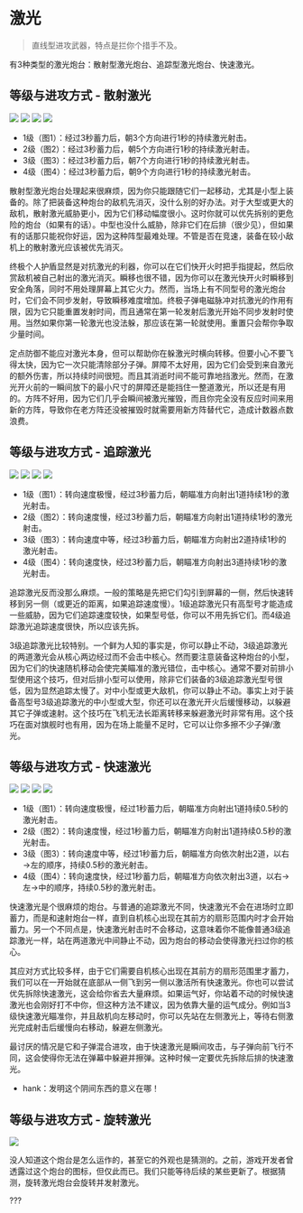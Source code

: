 # 激光

> 直线型进攻武器，特点是拦你个措手不及。

有3种类型的激光炮台：散射型激光炮台、追踪型激光炮台、快速激光。

## 等级与进攻方式 - 散射激光

<img src="/turrets/laser_shotgun_1.png" style={{zoom:1.25}}/>
<img src="/turrets/laser_shotgun_2.png" style={{zoom:1.25}}/>
<img src="/turrets/laser_shotgun_3.png" style={{zoom:1.25}}/>
<img src="/turrets/laser_shotgun_4.png" style={{zoom:1.25}}/>

- 1级（图1）：经过3秒蓄力后，朝3个方向进行1秒的持续激光射击。
- 2级（图2）：经过3秒蓄力后，朝5个方向进行1秒的持续激光射击。
- 3级（图3）：经过3秒蓄力后，朝7个方向进行1秒的持续激光射击。
- 4级（图4）：经过3秒蓄力后，朝9个方向进行1秒的持续激光射击。

散射型激光炮台处理起来很麻烦，因为你只能跟随它们一起移动，尤其是小型上装备的。除了把装备这种炮台的敌机先消灭，没什么别的好办法。对于大型或更大的敌机，散射激光威胁更小，因为它们移动幅度很小。这时你就可以优先拆别的更危险的炮台（如果有的话）。中型也没什么威胁，除非它们在后排（很少见），但如果有的话那只能祝你好运，因为这种阵型最难处理。不管是否在竞速，装备在较小敌机上的散射激光应该被优先消灭。

终极个人护盾显然是对抗激光的利器，你可以在它们快开火时把手指提起，然后欣赏敌机被自己射出的激光消灭。瞬移也很不错，因为你可以在激光快开火时瞬移到安全角落，同时不用处理屏幕上其它火力。然而，当场上有不同型号的激光炮台时，它们会不同步发射，导致瞬移难度增加。终极子弹电磁脉冲对抗激光的作用有限，因为它只能重置发射时间，而且通常在第一轮发射后激光开始不同步发射时使用。当然如果你第一轮激光也没法躲，那应该在第一轮就使用。重置只会帮你争取少量时间。

定点防御不能应对激光本身，但可以帮助你在躲激光时横向转移。但要小心不要飞得太快，因为它一次只能清除部分子弹。屏障不太好用，因为它们会受到来自激光的额外伤害，所以持续时间很短。而且其消逝时间不能可靠地挡激光。然而，在激光开火前的一瞬间放下的最小尺寸的屏障还是能挡住一整道激光，所以还是有用的。方阵不好用，因为它们几乎会瞬间被激光摧毁，而且你完全没有反应时间来用新的方阵，导致你在老方阵还没被摧毁时就需要用新方阵替代它，造成计数器点数浪费。

## 等级与进攻方式 - 追踪激光

<img src="/turrets/laser_tracker_1.png" style={{zoom:1.25}}/>
<img src="/turrets/laser_tracker_2.png" style={{zoom:1.25}}/>
<img src="/turrets/laser_tracker_3.png" style={{zoom:1.25}}/>
<img src="/turrets/laser_tracker_4.png" style={{zoom:1.25}}/>

- 1级（图1）：转向速度极慢，经过3秒蓄力后，朝瞄准方向射出1道持续1秒的激光射击。
- 2级（图2）：转向速度慢，经过3秒蓄力后，朝瞄准方向射出1道持续1秒的激光射击。
- 3级（图3）：转向速度中等，经过3秒蓄力后，朝瞄准方向射出2道持续1秒的激光射击。
- 4级（图4）：转向速度快，经过3秒蓄力后，朝瞄准方向射出3道持续1秒的激光射击。

追踪激光反而没那么麻烦。一般的策略是先把它们勾引到屏幕的一侧，然后快速转移到另一侧（或更近的距离，如果追踪速度慢）。1级追踪激光只有高型号才能造成一些威胁，因为它们追踪速度较快，如果型号低，你可以不用先拆它们。而4级追踪激光追踪速度很快，所以应该先拆。

3级追踪激光比较特别。一个鲜为人知的事实是，你可以静止不动，3级追踪激光的两道激光会从核心两边经过而不会击中核心。然而要注意装备这种炮台的小型，因为它们的快速随机移动会使完美瞄准的激光错位，击中核心。通常不要对前排小型使用这个技巧，但对后排小型可以使用，除非它们装备的3级追踪激光型号很低，因为显然追踪太慢了。对中小型或更大敌机，你可以静止不动。事实上对于装备高型号3级追踪激光的中小型或大型，你还可以在激光开火后缓慢移动，以躲避其它子弹或速射。这个技巧在飞机无法长距离转移来躲避激光时非常有用。这个技巧在面对旗舰时也有用，因为在场上能量不足时，它可以让你多擦不少子弹/激光。

## 等级与进攻方式 - 快速激光

<img src="/turrets/speed_laser_1.png" style={{zoom:1.25}}/>
<img src="/turrets/speed_laser_2.png" style={{zoom:1.25}}/>
<img src="/turrets/speed_laser_3.png" style={{zoom:1.25}}/>
<img src="/turrets/speed_laser_4.png" style={{zoom:1.25}}/>

- 1级（图1）：转向速度极慢，经过1秒蓄力后，朝瞄准方向射出1道持续0.5秒的激光射击。
- 2级（图2）：转向速度慢，经过1秒蓄力后，朝瞄准方向射出1道持续0.5秒的激光射击。
- 3级（图3）：转向速度中等，经过1秒蓄力后，朝瞄准方向依次射出2道，以右→左的顺序，持续0.5秒的激光射击。
- 4级（图4）：转向速度快，经过1秒蓄力后，朝瞄准方向依次射出3道，以右→左→中的顺序，持续0.5秒的激光射击。

快速激光是个很麻烦的炮台。与普通的追踪激光不同，快速激光不会在进场时立即蓄力，而是和速射炮台一样，直到自机核心出现在其前方的扇形范围内时才会开始蓄力。另一个不同点是，快速激光射击时不会移动，这意味着你不能像普通3级追踪激光一样，站在两道激光中间静止不动，因为炮台的移动会使得激光扫过你的核心。

其应对方式比较多样，由于它们需要自机核心出现在其前方的扇形范围里才蓄力，我们可以在一开始就在底部从一侧飞到另一侧以激活所有快速激光。你也可以尝试优先拆除快速激光，这会给你省去大量麻烦。如果运气好，你站着不动的时候快速激光也会刚好打不中你，但这种方法不建议，因为依靠大量的运气成分。例如当3级快速激光瞄准你，并且敌机向左移动时，你可以先站在左侧激光上，等待右侧激光完成射击后缓慢向右移动，躲避左侧激光。

最讨厌的情况是它和子弹混合进攻，由于快速激光是瞬间攻击，与子弹向前飞行不同，这会使得你无法在弹幕中躲避并擦弹。这种时候一定要优先拆除后排的快速激光。

- hank：发明这个阴间东西的意义在哪！

## 等级与进攻方式 - 旋转激光

<img src="/turrets/laser_spinner.png" style={{zoom:1.25}}/>

没人知道这个炮台是怎么运作的，甚至它的外观也是猜测的。之前，游戏开发者曾透露过这个炮台的图标，但仅此而已。我们只能等待后续的某些更新了。根据猜测，旋转激光炮台会旋转并发射激光。

???